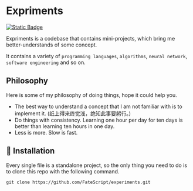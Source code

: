 
# Expriments

[![Static Badge](https://img.shields.io/badge/License-Apache%202.0-blue)](./LICENSE)

Expriments is a codebase that contains mini-projects, which bring me better-understands of some concept.

It contains a variety of `programming languages`, `algorithms`, `neural network`, `software engineering` and so on.

## Philosophy
Here is some of my philosophy of doing things, hope it could help you.

* The best way to understand a concept that I am not familiar with is to implement it. (纸上得来终觉浅，绝知此事要躬行。)
* Do things with consistency. Learning one hour per day for ten days is better than learning ten hours in one day.
* Less is more. Slow is fast.

## 💾 Installation

Every single file is a standalone project, so the only thing you need to do is to clone this repo with the following command.
```shell
git clone https://github.com/FateScript/experiments.git
```
